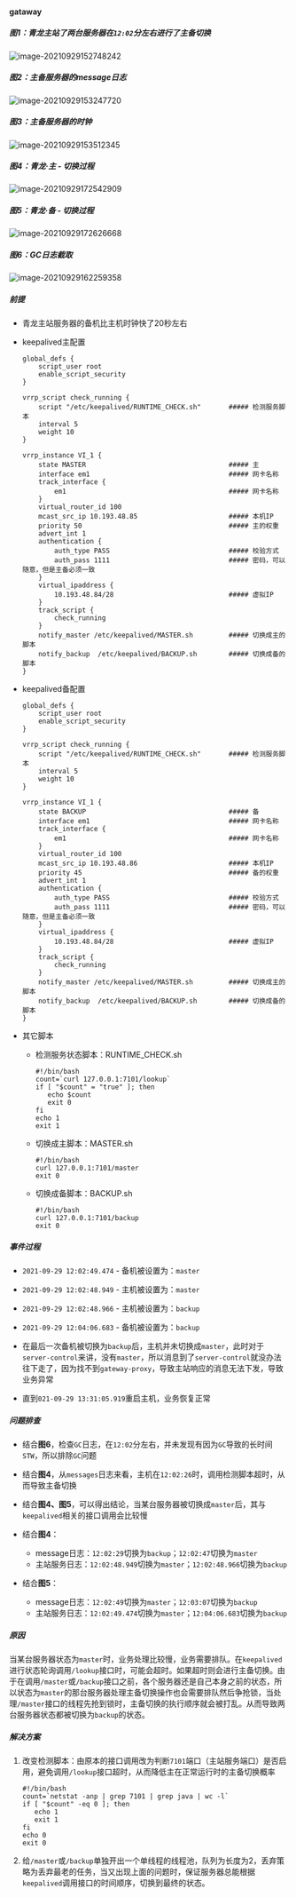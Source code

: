 #### gataway

##### 图1：青龙主站了两台服务器在`12:02`分左右进行了主备切换

![image-20210929152748242](https://typroa12138.oss-cn-hangzhou.aliyuncs.com/image/2021/09/2021092915274848.png)

##### 图2：主备服务器的message日志

![image-20210929153247720](https://typroa12138.oss-cn-hangzhou.aliyuncs.com/image/2021/09/2021092915324747.png)

##### 图3：主备服务器的时钟

![image-20210929153512345](https://typroa12138.oss-cn-hangzhou.aliyuncs.com/image/2021/09/2021092915351212.png)

##### 图4：青龙·主 - 切换过程

![image-20210929172542909](https://typroa12138.oss-cn-hangzhou.aliyuncs.com/image/2021/09/2021092917254343.png)

##### 图5：青龙·备 - 切换过程

![image-20210929172626668](https://typroa12138.oss-cn-hangzhou.aliyuncs.com/image/2021/09/2021092917262626.png)

##### 图6：GC日志截取

![image-20210929162259358](https://typroa12138.oss-cn-hangzhou.aliyuncs.com/image/2021/09/2021092916225959.png)

##### 前提

-   青龙主站服务器的备机比主机时钟快了20秒左右

-   keepalived主配置

    ```shell
    global_defs {
    	script_user root
    	enable_script_security
    }
    
    vrrp_script check_running {
    	script "/etc/keepalived/RUNTIME_CHECK.sh"		##### 检测服务脚本
    	interval 5
    	weight 10
    }
    
    vrrp_instance VI_1 {
    	state MASTER									##### 主
    	interface em1									##### 网卡名称
    	track_interface {
    		em1											##### 网卡名称
    	}
    	virtual_router_id 100
    	mcast_src_ip 10.193.48.85						##### 本机IP
    	priority 50										##### 主的权重
    	advert_int 1
    	authentication {
    		auth_type PASS								##### 校验方式
    		auth_pass 1111								##### 密码，可以随意，但是主备必须一致
    	}
    	virtual_ipaddress {
    		10.193.48.84/28								##### 虚拟IP
    	}
    	track_script {
    		check_running
    	}
    	notify_master /etc/keepalived/MASTER.sh			##### 切换成主的脚本
    	notify_backup  /etc/keepalived/BACKUP.sh		##### 切换成备的脚本
    }
    ```

-   keepalived备配置

    ```shell
    global_defs {
    	script_user root
    	enable_script_security
    }
    
    vrrp_script check_running {
    	script "/etc/keepalived/RUNTIME_CHECK.sh"		##### 检测服务脚本
    	interval 5
    	weight 10
    }
    
    vrrp_instance VI_1 {
    	state BACKUP									##### 备
    	interface em1									##### 网卡名称
    	track_interface {
    		em1											##### 网卡名称
    	}
    	virtual_router_id 100
    	mcast_src_ip 10.193.48.86						##### 本机IP
    	priority 45										##### 备的权重
    	advert_int 1
    	authentication {
    		auth_type PASS								##### 校验方式
    		auth_pass 1111								##### 密码，可以随意，但是主备必须一致
    	}
    	virtual_ipaddress {
    		10.193.48.84/28								##### 虚拟IP
    	}
    	track_script {
    		check_running
    	}
    	notify_master /etc/keepalived/MASTER.sh			##### 切换成主的脚本
    	notify_backup  /etc/keepalived/BACKUP.sh		##### 切换成备的脚本
    }
    ```

-   其它脚本

    -   检测服务状态脚本：RUNTIME_CHECK.sh

        ```shell
        #!/bin/bash
        count=`curl 127.0.0.1:7101/lookup`
        if [ "$count" = "true" ]; then
           echo $count
           exit 0
        fi
        echo 1
        exit 1
        ```

    -   切换成主脚本：MASTER.sh

        ```shell
        #!/bin/bash
        curl 127.0.0.1:7101/master
        exit 0
        ```

    -   切换成备脚本：BACKUP.sh

        ```shell
        #!/bin/bash
        curl 127.0.0.1:7101/backup
        exit 0
        ```

        

##### 事件过程

-   `2021-09-29 12:02:49.474` - 备机被设置为：`master`
-   `2021-09-29 12:02:48.949` - 主机被设置为：`master`
-   `2021-09-29 12:02:48.966` - 主机被设置为：`backup`
-   `2021-09-29 12:04:06.683` - 备机被设置为：`backup`

-   在最后一次备机被切换为`backup`后，主机并未切换成`master`，此时对于`server-control`来讲，没有`master`，所以消息到了`server-control`就没办法往下走了，因为找不到`gateway-proxy`，导致主站响应的消息无法下发，导致业务异常
-   直到`021-09-29 13:31:05.919`重启主机，业务恢复正常

##### 问题排查

-   结合**图6**，检查`GC`日志，在`12:02`分左右，并未发现有因为`GC`导致的长时间`STW`，所以排除`GC`问题

-   结合**图4**，从`messages`日志来看，主机在`12:02:26`时，调用检测脚本超时，从而导致主备切换
-   结合**图4、图5**，可以得出结论，当某台服务器被切换成`master`后，其与`keepalived`相关的接口调用会比较慢
-   结合**图4**：
    -   message日志：`12:02:29`切换为`backup`；`12:02:47`切换为`master`
    -   主站服务日志：`12:02:48.949`切换为`master`；`12:02:48.966`切换为`backup`
-   结合**图5**：
    -   message日志：`12:02:49`切换为`master`；`12:03:07`切换为`backup`
    -   主站服务日志：`12:02:49.474`切换为`master`；`12:04:06.683`切换为`backup`

##### 原因

当某台服务器状态为`master`时，业务处理比较慢，业务需要排队。在`keepalived`进行状态轮询调用`/lookup`接口时，可能会超时。如果超时则会进行主备切换。由于在调用`/master`或`/backup`接口之前，各个服务器还是自己本身之前的状态，所以状态为`master`的那台服务器处理主备切换操作也会需要排队然后争抢锁，当处理`/master`接口的线程先抢到锁时，主备切换的执行顺序就会被打乱。从而导致两台服务器状态都被切换为`backup`的状态。

##### 解决方案

1.   改变检测脚本：由原本的接口调用改为判断`7101`端口（主站服务端口）是否启用，避免调用`/lookup`接口超时，从而降低主在正常运行时的主备切换概率

     ```shell
     #!/bin/bash
     count=`netstat -anp | grep 7101 | grep java | wc -l`
     if [ "$count" -eq 0 ]; then 
        echo 1
        exit 1
     fi
     echo 0
     exit 0
     ```

2.   给`/master`或`/backup`单独开出一个单线程的线程池，队列为长度为2，丢弃策略为丢弃最老的任务，当又出现上面的问题时，保证服务器总能根据`keepalived`调用接口的时间顺序，切换到最终的状态。

